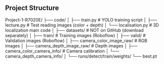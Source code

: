 ## Project Structure

Project-1-R7020E/
├── code/
│ ├── train.py # YOLO training script
│ ├── lecture.py # Test reading images (color + depth)
│ └── localisation.py # 3D localization main code
│
├── datasets/ # NOT on GitHub (download separately)
│ ├── train/ # Training images (Roboflow)
│ ├── valid/ # Validation images (Roboflow)
│ ├── camera_color_image_raw/ # RGB images
│ ├── camera_depth_image_raw/ # Depth images
│ ├── camera_color_camera_info/ # Camera calibration
│ └── camera_depth_camera_info/
│
└── runs/detect/train/weights/
└── best.pt 

